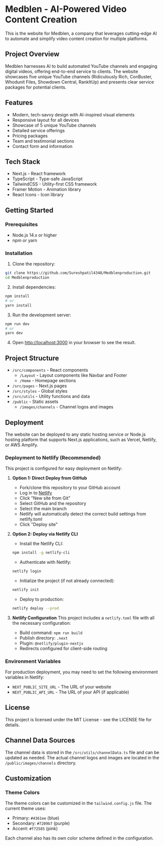 # Medblen - AI-Powered Video Content Creation

This is the website for Medblen, a company that leverages cutting-edge AI to automate and simplify video content creation for multiple platforms.

## Project Overview

Medblen harnesses AI to build automated YouTube channels and engaging digital videos, offering end-to-end service to clients. The website showcases five unique YouTube channels (Ridiculously Rich, ConBuster, Whodunit Files, Showdown Central, RankItUp) and presents clear service packages for potential clients.

## Features

- Modern, tech-savvy design with AI-inspired visual elements
- Responsive layout for all devices
- Showcase of 5 unique YouTube channels
- Detailed service offerings
- Pricing packages
- Team and testimonial sections
- Contact form and information

## Tech Stack

- Next.js - React framework
- TypeScript - Type-safe JavaScript
- TailwindCSS - Utility-first CSS framework
- Framer Motion - Animation library
- React Icons - Icon library

## Getting Started

### Prerequisites

- Node.js 14.x or higher
- npm or yarn

### Installation

1. Clone the repository:
```bash
git clone https://github.com/Sureshpatil4348/Medblenproduction.git
cd Medblenproduction
```

2. Install dependencies:
```bash
npm install
# or
yarn install
```

3. Run the development server:
```bash
npm run dev
# or
yarn dev
```

4. Open [http://localhost:3000](http://localhost:3000) in your browser to see the result.

## Project Structure

- `/src/components` - React components
  - `/Layout` - Layout components like Navbar and Footer
  - `/Home` - Homepage sections
- `/src/pages` - Next.js pages
- `/src/styles` - Global styles
- `/src/utils` - Utility functions and data
- `/public` - Static assets
  - `/images/channels` - Channel logos and images

## Deployment

The website can be deployed to any static hosting service or Node.js hosting platform that supports Next.js applications, such as Vercel, Netlify, or AWS Amplify.

### Deployment to Netlify (Recommended)

This project is configured for easy deployment on Netlify:

1. **Option 1: Direct Deploy from GitHub**
   - Fork/clone this repository to your GitHub account
   - Log in to [Netlify](https://netlify.com)
   - Click "New site from Git"
   - Select GitHub and the repository
   - Select the main branch
   - Netlify will automatically detect the correct build settings from netlify.toml
   - Click "Deploy site"

2. **Option 2: Deploy via Netlify CLI**
   - Install the Netlify CLI:
   ```bash
   npm install -g netlify-cli
   ```
   - Authenticate with Netlify:
   ```bash
   netlify login
   ```
   - Initialize the project (if not already connected):
   ```bash
   netlify init
   ```
   - Deploy to production:
   ```bash
   netlify deploy --prod
   ```

3. **Netlify Configuration**
   This project includes a `netlify.toml` file with all the necessary configuration:
   - Build command: `npm run build`
   - Publish directory: `.next`
   - Plugin: `@netlify/plugin-nextjs`
   - Redirects configured for client-side routing

### Environment Variables

For production deployment, you may need to set the following environment variables in Netlify:

- `NEXT_PUBLIC_SITE_URL` - The URL of your website
- `NEXT_PUBLIC_API_URL` - The URL of your API (if applicable)

## License

This project is licensed under the MIT License - see the LICENSE file for details.

## Channel Data Sources

The channel data is stored in the `/src/utils/channelData.ts` file and can be updated as needed. The actual channel logos and images are located in the `/public/images/channels` directory.

## Customization

### Theme Colors

The theme colors can be customized in the `tailwind.config.js` file. The current theme uses:

- Primary: `#4361ee` (blue)
- Secondary: `#7209b7` (purple)
- Accent: `#f72585` (pink)

Each channel also has its own color scheme defined in the configuration. 